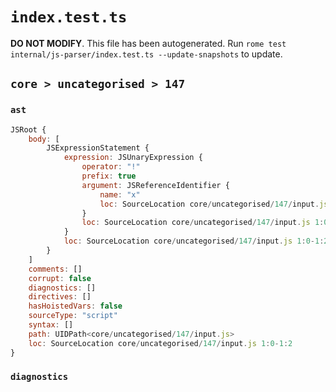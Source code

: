 # `index.test.ts`

**DO NOT MODIFY**. This file has been autogenerated. Run `rome test internal/js-parser/index.test.ts --update-snapshots` to update.

## `core > uncategorised > 147`

### `ast`

```javascript
JSRoot {
	body: [
		JSExpressionStatement {
			expression: JSUnaryExpression {
				operator: "!"
				prefix: true
				argument: JSReferenceIdentifier {
					name: "x"
					loc: SourceLocation core/uncategorised/147/input.js 1:1-1:2 (x)
				}
				loc: SourceLocation core/uncategorised/147/input.js 1:0-1:2
			}
			loc: SourceLocation core/uncategorised/147/input.js 1:0-1:2
		}
	]
	comments: []
	corrupt: false
	diagnostics: []
	directives: []
	hasHoistedVars: false
	sourceType: "script"
	syntax: []
	path: UIDPath<core/uncategorised/147/input.js>
	loc: SourceLocation core/uncategorised/147/input.js 1:0-1:2
}
```

### `diagnostics`

```

```
